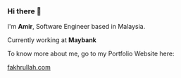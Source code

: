 ### Hi there 👋

I'm **Amir**, Software Engineer based in Malaysia.

Currently working at **Maybank**

To know more about me, go to my Portfolio Website here:

[fakhrullah.com](https://fakhrullah.com)
